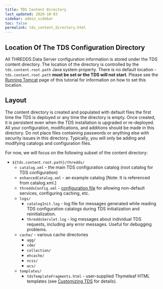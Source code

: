 ```yaml
---
title: TDS Content Directory
last_updated: 2020-10-03
sidebar: admin_sidebar
toc: false
permalink: tds_content_directory.html
---
```


## Location Of The TDS Configuration Directory

All THREDDS Data Server configuration information is stored under the TDS content directory.
The location of the directory is controlled by the `tds.content.root.path` Java system property.
There is no default location - `tds.content.root.path` **must be set or the TDS will not start**.
Please see the [Running Tomcat](running_tomcat.html) page of this tutorial for information on how to set this location.


## Layout

The content directory is created and populated with default files the first time the TDS is deployed or any time the directory is empty.
Once created, it is persistent even when the TDS installation is upgraded or re-deployed.
All your configuration, modifications, and additions should be made in this directory.
Do not place files containing passwords or anything else with security issues in this directory.
Typically, you will only be adding and modifying catalogs and configuration files.

For now, we will focus on the following subset of the content directory:

 * `${tds.content.root.path}/thredds/`
   * `catalog.xml` - the main TDS configuration catalog (root catalog for TDS configuration)
   * `enhancedCatalog.xml` - an example catalog [Note: It is referenced from catalog.xml.]
   * `threddsConfig.xml` - [configuration file](tds_config_ref.html) for allowing non-default services, configuring caching, etc.
   * `logs/`
     * `catalogInit.log` - log file for messages generated while reading TDS configuration catalogs during TDS initialization and reinitialization.
     * `threddsServlet.log` - log messages about individual TDS requests, including any error messages. 
             Useful for debugging problems.
   * `cache/` - various cache directories
     * `agg/`
     * `cdm/`
     * `collection/`
     * `ehcache/`
     * `ncss/`
     * `wcs/`
   * `templates/`
     * `tdsTemplateFragments.html` - user-supplied Thymeleaf HTML templates (see [Customizing TDS](customizing_tds_look_and_feel.html#thymeleaf-templates) for details).
